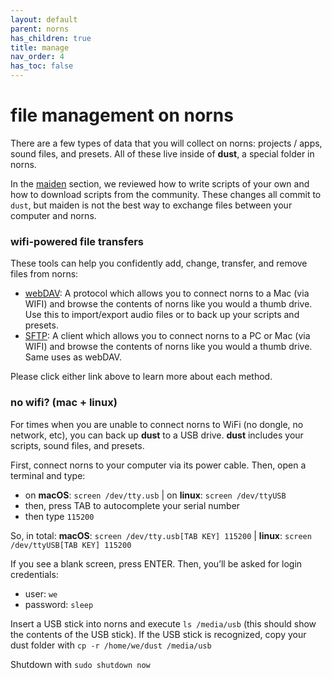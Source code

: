 ```yaml
---
layout: default
parent: norns
has_children: true
title: manage
nav_order: 4
has_toc: false
---
```


# file management on norns

There are a few types of data that you will collect on norns: projects / apps, sound files, and presets. All of these live inside of **dust**, a special folder in norns.

In the [maiden](../maiden) section, we reviewed how to write scripts of your own and how to download scripts from the community. These changes all commit to `dust`, but maiden is not the best way to exchange files between your computer and norns.

### wifi-powered file transfers

These tools can help you confidently add, change, transfer, and remove files from norns:

- [webDAV](../webdav): A protocol which allows you to connect norns to a Mac (via WIFI) and browse the contents of norns like you would a thumb drive. Use this to import/export audio files or to back up your scripts and presets.
- [SFTP](../sftp): A client which allows you to connect norns to a PC or Mac (via WIFI) and browse the contents of norns like you would a thumb drive. Same uses as webDAV.

Please click either link above to learn more about each method.

### no wifi? (mac + linux)

For times when you are unable to connect norns to WiFi (no dongle, no network, etc), you can back up **dust** to a USB drive. **dust** includes your scripts, sound files, and presets.

First, connect norns to your computer via its power cable. Then, open a terminal and type:

- on **macOS**: `screen /dev/tty.usb` | on **linux**: `screen /dev/ttyUSB`
- then, press TAB to autocomplete your serial number
- then type `115200`

So, in total: **macOS**: `screen /dev/tty.usb[TAB KEY] 115200` | **linux**: `screen /dev/ttyUSB[TAB KEY] 115200`

If you see a blank screen, press ENTER. Then, you’ll be asked for login credentials:

- user: `we`
- password: `sleep`

Insert a USB stick into norns and execute `ls /media/usb` (this should show the contents of the USB stick). If the USB stick is recognized, copy your dust folder with `cp -r /home/we/dust /media/usb`

Shutdown with `sudo shutdown now`
